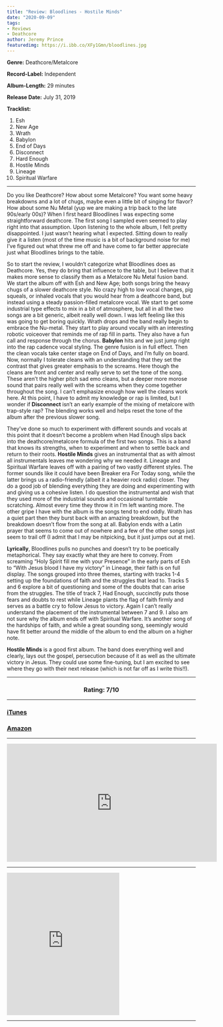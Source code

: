```yaml
---
title: "Review: Bloodlines - Hostile Minds"
date: "2020-09-09"
tags:
- Reviews
- Deathcore
author: Jeremy Prince
featuredimg: https://i.ibb.co/XFy1Gmn/bloodlines.jpg
---
```


**Genre:** Deathcore/Metalcore

**Record-Label:** Independent

**Album-Length:** 29 minutes

**Release Date:** July 31, 2019

**Tracklist:**

1. Esh
2. New Age
3. Wrath
4. Babylon
5. End of Days
6. Disconnect
7. Hard Enough
8. Hostile Minds
9. Lineage
10. Spiritual Warfare

* * *

Do you like Deathcore? How about some Metalcore? You want some heavy breakdowns and a lot of chugs, maybe even a little bit of singing for flavor? How about some Nu Metal (yup we are making a trip back to the late 90s/early 00s)? When I first heard Bloodlines I was expecting some straightforward deathcore. The first song I sampled even seemed to play right into that assumption. Upon listening to the whole album, I felt pretty disappointed. I just wasn’t hearing what I expected. Sitting down to really give it a listen (most of the time music is a bit of background noise for me) I’ve figured out what threw me off and have come to far better appreciate just what Bloodlines brings to the table.

So to start the review, I wouldn’t categorize what Bloodlines does as Deathcore. Yes, they do bring that influence to the table, but I believe that it makes more sense to classify them as a Metalcore Nu Metal fusion band. We start the album off with Esh and New Age; both songs bring the heavy chugs of a slower deathcore style. No crazy high to low vocal changes, pig squeals, or inhaled vocals that you would hear from a deathcore band, but instead using a steady passion-filled metalcore vocal. We start to get some industrial type effects to mix in a bit of atmosphere, but all in all the two songs are a bit generic, albeit really well down. I was left feeling like this was going to get boring quickly. Wrath drops and the band really begin to embrace the Nu-metal. They start to play around vocally with an interesting robotic voiceover that reminds me of rap fill in parts. They also have a fun call and response through the chorus. **Babylon** hits and we just jump right into the rap cadence vocal styling. The genre fusion is in full effect. Then the clean vocals take center stage on End of Days, and I’m fully on board. Now, normally I tolerate cleans with an understanding that they set the contrast that gives greater emphasis to the screams. Here though the cleans are front and center and really serve to set the tone of the song. These aren’t the higher pitch sad emo cleans, but a deeper more morose sound that pairs really well with the screams when they come together throughout the song. I can’t emphasize enough how well the cleans work here. At this point, I have to admit my knowledge or rap is limited, but I wonder if **Disconnect** isn’t an early example of the mixing of metalcore with trap-style rap? The blending works well and helps reset the tone of the album after the previous slower song. 

They’ve done so much to experiment with different sounds and vocals at this point that it doesn’t become a problem when Had Enough slips back into the deathcore/metalcore formula of the first two songs. This is a band that knows its strengths, when to experiment and when to settle back and return to their roots. **Hostile Minds** gives an instrumental that as with almost all instrumentals leaves me wondering why we needed it. Lineage and Spiritual Warfare leaves off with a pairing of two vastly different styles. The former sounds like it could have been Breaker era For Today song, while the latter brings us a radio-friendly (albeit it a heavier rock radio) closer. They do a good job of blending everything they are doing and experimenting with and giving us a cohesive listen. I do question the instrumental and wish that they used more of the industrial sounds and occasional turntable scratching. Almost every time they throw it in I’m left wanting more. The other gripe I have with the album is the songs tend to end oddly. Wrath has a quiet part then they burst back with an amazing breakdown, but the breakdown doesn’t flow from the song at all. Babylon ends with a Latin prayer that seems to come out of nowhere and a few of the other songs just seem to trail off (I admit that I may be nitpicking, but it just jumps out at me).

**Lyrically**, Bloodlines pulls no punches and doesn’t try to be poetically metaphorical. They say exactly what they are here to convey. From screaming “Holy Spirit fill me with your Presence” in the early parts of Esh to “With Jesus blood I have my victory” in Lineage, their faith is on full display. The songs grouped into three themes, starting with tracks 1-4 setting up the foundations of faith and the struggles that lead to. Tracks 5 and 6 explore a bit of questioning and some of the doubts that can arise from the struggles. The title of track 7, Had Enough, succinctly puts those fears and doubts to rest while Lineage plants the flag of faith firmly and serves as a battle cry to follow Jesus to victory. Again I can’t really understand the placement of the instrumental between 7 and 9. I also am not sure why the album ends off with Spiritual Warfare. It’s another song of the hardships of faith, and while a great sounding song, seemingly would have fit better around the middle of the album to end the album on a higher note.

**Hostile Minds** is a good first album. The band does everything well and clearly, lays out the gospel, persecution because of it as well as the ultimate victory in Jesus. They could use some fine-tuning, but I am excited to see where they go with their next release (which is not far off as I write this!!).

<hr>
<h3 style="text-align:center;">Rating: 7/10</h3>

* * *

### [iTunes](https://music.apple.com/ca/album/hostile-minds/1473537757)

### [Amazon](https://www.amazon.com/Hostile-Minds-Bloodlines/dp/B07VCQ63B1)

* * *

<div class="video-container"><iframe src="https://www.youtube.com/embed/QlYyibvqiZ0" width="560" height="315" frameborder="0"></iframe></div>

* * *

<iframe src="https://open.spotify.com/embed/album/70oKs25D2oQ9vwKu27hxtM" width="300" height="380" frameborder="0" allowtransparency="true" allow="encrypted-media"></iframe>

* * *
